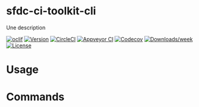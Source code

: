 sfdc-ci-toolkit-cli
===================

Une description

[![oclif](https://img.shields.io/badge/cli-oclif-brightgreen.svg)](https://oclif.io)
[![Version](https://img.shields.io/npm/v/sfdc-ci-toolkit-cli.svg)](https://npmjs.org/package/sfdc-ci-toolkit-cli)
[![CircleCI](https://circleci.com/gh/baptistebieber/sfdc-ci-toolkit-cli/tree/master.svg?style=shield)](https://circleci.com/gh/baptistebieber/sfdc-ci-toolkit-cli/tree/master)
[![Appveyor CI](https://ci.appveyor.com/api/projects/status/github/baptistebieber/sfdc-ci-toolkit-cli?branch=master&svg=true)](https://ci.appveyor.com/project/baptistebieber/sfdc-ci-toolkit-cli/branch/master)
[![Codecov](https://codecov.io/gh/baptistebieber/sfdc-ci-toolkit-cli/branch/master/graph/badge.svg)](https://codecov.io/gh/baptistebieber/sfdc-ci-toolkit-cli)
[![Downloads/week](https://img.shields.io/npm/dw/sfdc-ci-toolkit-cli.svg)](https://npmjs.org/package/sfdc-ci-toolkit-cli)
[![License](https://img.shields.io/npm/l/sfdc-ci-toolkit-cli.svg)](https://github.com/baptistebieber/sfdc-ci-toolkit-cli/blob/master/package.json)

<!-- toc -->
# Usage
<!-- usage -->
# Commands
<!-- commands -->
